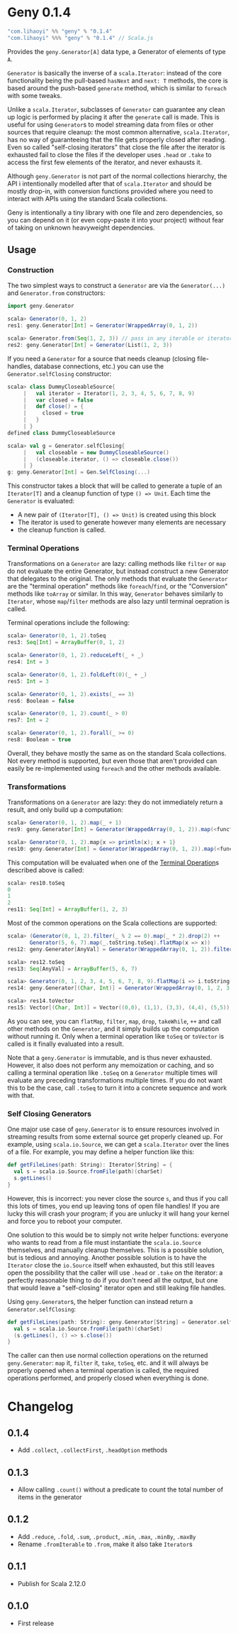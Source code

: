 Geny 0.1.4
==========

```scala
"com.lihaoyi" %% "geny" % "0.1.4"
"com.lihaoyi" %%% "geny" % "0.1.4" // Scala.js
```
Provides the `geny.Generator[A]` data type, a Generator of elements of type `A`.

`Generator` is basically the inverse of
a `scala.Iterator`: instead of the core functionality being the pull-based
`hasNext` and `next: T` methods, the core is based around the push-based
`generate` method, which is similar to `foreach` with some tweaks.

Unlike a `scala.Iterator`, subclasses of `Generator` can guarantee any clean
up logic is performed by placing it after the `generate` call is made. This is
useful for using `Generator`s to model streaming data from files or other
sources that require cleanup: the most common alternative, `scala.Iterator`,
has no way of guaranteeing that the file gets properly closed after reading.
Even so called "self-closing iterators" that close the file after the iterator
is exhausted fail to close the files if the developer uses `.head` or `.take`
to access the first few elements of the iterator, and never exhausts it.

Although `geny.Generator` is not part of the normal collections hierarchy, the
API i intentionally modelled after that of `scala.Iterator` and should be
mostly drop-in, with conversion functions provided where you need to interact
with APIs using the standard Scala collections.

Geny is intentionally a tiny library with one file and zero dependencies,
so you can depend on it (or even copy-paste it into your project) without
fear of taking on unknown heavyweight dependencies.

## Usage

### Construction
The two simplest ways to construct a `Generator` are via the `Generator(...)`
and `Generator.from` constructors:

```scala
import geny.Generator

scala> Generator(0, 1, 2)
res1: geny.Generator[Int] = Generator(WrappedArray(0, 1, 2))

scala> Generator.from(Seq(1, 2, 3)) // pass in any iterable or iterator
res2: geny.Generator[Int] = Generator(List(1, 2, 3))
```

If you need a `Generator` for a source that needs cleanup (closing
file-handles, database connections, etc.) you can use the
`Generator.selfClosing` constructor:

```scala
scala> class DummyCloseableSource{
     |   val iterator = Iterator(1, 2, 3, 4, 5, 6, 7, 8, 9)
     |   var closed = false
     |   def close() = {
     |     closed = true
     |   }
     | }
defined class DummyCloseableSource

scala> val g = Generator.selfClosing{
     |   val closeable = new DummyCloseableSource()
     |   (closeable.iterator, () => closeable.close())
     | }
g: geny.Generator[Int] = Gen.SelfClosing(...)
```

This constructor takes a block that will be called to generate a tuple of an
`Iterator[T]` and a cleanup function of type `() => Unit`. Each time the
`Generator` is evaluated:

- A new pair of `(Iterator[T], () => Unit)` is created using this block
- The iterator is used to generate however many elements are necessary
- the cleanup function is called.


### Terminal Operations

Transformations on a `Generator` are lazy: calling methods like `filter`
or `map` do not evaluate the entire Generator, but instead construct a new
Generator that delegates to the original. The only methods that evaluate
the `Generator` are the "terminal operation" methods like
`foreach`/`find`, or the "Conversion" methods like `toArray` or
similar. In this way, `Generator` behaves similarly to `Iterator`, whose
`map`/`filter` methods are also lazy until terminal oepration is called.

Terminal operations include the following:

```scala
scala> Generator(0, 1, 2).toSeq
res3: Seq[Int] = ArrayBuffer(0, 1, 2)

scala> Generator(0, 1, 2).reduceLeft(_ + _)
res4: Int = 3

scala> Generator(0, 1, 2).foldLeft(0)(_ + _)
res5: Int = 3

scala> Generator(0, 1, 2).exists(_ == 3)
res6: Boolean = false

scala> Generator(0, 1, 2).count(_ > 0)
res7: Int = 2

scala> Generator(0, 1, 2).forall(_ >= 0)
res8: Boolean = true
```

Overall, they behave mostly the same as on the standard Scala collections.
Not every method is supported, but even those that aren't provided can easily
be re-implemented using `foreach` and the other methods available.

### Transformations

Transformations on a `Generator` are lazy: they do not immediately return a
result, and only build up a computation:

```scala
scala> Generator(0, 1, 2).map(_ + 1)
res9: geny.Generator[Int] = Generator(WrappedArray(0, 1, 2)).map(<function1>)

scala> Generator(0, 1, 2).map{x => println(x); x + 1}
res10: geny.Generator[Int] = Generator(WrappedArray(0, 1, 2)).map(<function1>)
```

This computation will be evaluated when one of the
[Terminal Operation](#terminal-operation)s described above is called:

```scala
scala> res10.toSeq
0
1
2
res11: Seq[Int] = ArrayBuffer(1, 2, 3)
```

Most of the common operations on the Scala collections are supported:

```scala
scala> (Generator(0, 1, 2).filter(_ % 2 == 0).map(_ * 2).drop(2) ++
       Generator(5, 6, 7).map(_.toString.toSeq).flatMap(x => x))
res12: geny.Generator[AnyVal] = Generator(WrappedArray(0, 1, 2)).filter(<function1>).map(<function1>).slice(2, 2147483647) ++ Generator(WrappedArray(5, 6, 7)).map(<function1>).map(<function1>)

scala> res12.toSeq
res13: Seq[AnyVal] = ArrayBuffer(5, 6, 7)

scala> Generator(0, 1, 2, 3, 4, 5, 6, 7, 8, 9).flatMap(i => i.toString.toSeq).takeWhile(_ != '6').zipWithIndex.filter(_._1 != '2')
res14: geny.Generator[(Char, Int)] = Generator(WrappedArray(0, 1, 2, 3, 4, 5, 6, 7, 8, 9)).map(<function1>).takeWhile(<function1>).zipWithIndex.filter(<function1>)

scala> res14.toVector
res15: Vector[(Char, Int)] = Vector((0,0), (1,1), (3,3), (4,4), (5,5))
```

As you can see, you can `flatMap`, `filter`, `map`, `drop`, `takeWhile`, `++`
and call other methods on the `Generator`, and it simply builds up the
computation without running it. Only when a terminal operation like
`toSeq` or `toVector` is called is it finally evaluated into a result.

Note that a `geny.Generator` is immutable, and is thus never exhausted.
However, it also does not perform any memoization or caching, and so calling
a terminal operation like `.toSeq` on a `Generator` multiple times will
evaluate any preceding transformations multiple times. If you do not want this
to be the case, call `.toSeq` to turn it into a concrete sequence and work with
that.

### Self Closing Generators

One major use case of `geny.Generator` is to ensure resources involved in
streaming results from some external source get properly cleaned up. For
example, using `scala.io.Source`, we can get a `scala.Iterator` over the
lines of a file. For example, you may define a helper function like this:

```scala
def getFileLines(path: String): Iterator[String] = {
  val s = scala.io.Source.fromFile(path)(charSet)
  s.getLines()
}
```

However, this is incorrect: you never close the source `s`, and thus if you
call this lots of times, you end up leaving tons of open file handles! If you
are lucky this will crash your program; if you are unlucky it will hang your
kernel and force you to reboot your computer.

One solution to this would be to simply not write helper functions: everyone
who wants to read from a file must instantiate the `scala.io.Source`
themselves, and manually cleanup themselves. This is a possible solution, but
is tedious and annoying. Another possible solution is to have the `Iterator`
close the `io.Source` itself when exhausted, but this still leaves open the
possibility that the caller will use `.head` or `.take` on the iterator: a
perfectly reasonable thing to do if you don't need all the output, but one
that would leave a "self-closing" iterator open and still leaking file handles.

Using `geny.Generator`s, the helper function can instead return a
`Generator.selfClosing`:

```scala
def getFileLines(path: String): geny.Generator[String] = Generator.selfClosing{
  val s = scala.io.Source.fromFile(path)(charSet)
  (s.getLines(), () => s.close())
}
```

The caller can then use normal collection operations on the returned
`geny.Generator`: `map` it, `filter` it, `take`, `toSeq`, etc. and it will
always be properly opened when a terminal operation is called, the required
operations performed, and properly closed when everything is done.

Changelog
=========
0.1.4
-----

- Add `.collect`, `.collectFirst`, `.headOption`  methods

0.1.3
-----

- Allow calling `.count()` without a predicate to count the total number of items
  in the generator

0.1.2
-----

- Add `.reduce`, `.fold`, `.sum`, `.product`, `.min`, `.max`, `.minBy`, `.maxBy`
- Rename `.fromIterable` to `.from`, make it also take `Iterator`s

0.1.1
-----

- Publish for Scala 2.12.0

0.1.0
-----

- First release
